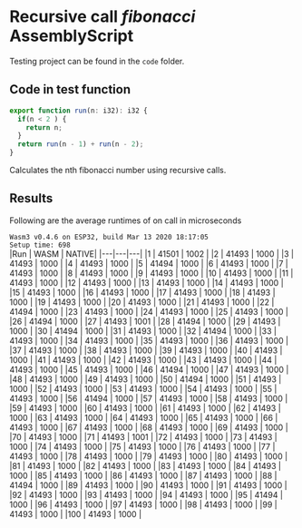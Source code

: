 # Recursive call _fibonacci_ AssemblyScript

Testing project can be found in the `code` folder.

## Code in test function
```ts
export function run(n: i32): i32 {
  if(n < 2 ) {
    return n;
  }
  return run(n - 1) + run(n - 2);
}
```
Calculates the nth fibonacci number using recursive calls.

## Results
Following are the average runtimes of on call in microseconds

`Wasm3 v0.4.6 on ESP32, build Mar 13 2020 18:17:05`   
`Setup time: 698`   
|Run     | WASM  | NATIVE|
|---|---|---|
|1       | 41501 | 1002  |
|2       | 41493 | 1000  |
|3       | 41493 | 1000  |
|4       | 41493 | 1000  |
|5       | 41494 | 1000  |
|6       | 41493 | 1000  |
|7       | 41493 | 1000  |
|8       | 41493 | 1000  |
|9       | 41493 | 1000  |
|10      | 41493 | 1000  |
|11      | 41493 | 1000  |
|12      | 41493 | 1000  |
|13      | 41493 | 1000  |
|14      | 41493 | 1000  |
|15      | 41493 | 1000  |
|16      | 41493 | 1000  |
|17      | 41493 | 1000  |
|18      | 41493 | 1000  |
|19      | 41493 | 1000  |
|20      | 41493 | 1000  |
|21      | 41493 | 1000  |
|22      | 41494 | 1000  |
|23      | 41493 | 1000  |
|24      | 41493 | 1000  |
|25      | 41493 | 1000  |
|26      | 41494 | 1000  |
|27      | 41493 | 1001  |
|28      | 41494 | 1000  |
|29      | 41493 | 1000  |
|30      | 41494 | 1000  |
|31      | 41493 | 1000  |
|32      | 41494 | 1000  |
|33      | 41493 | 1000  |
|34      | 41493 | 1000  |
|35      | 41493 | 1000  |
|36      | 41493 | 1000  |
|37      | 41493 | 1000  |
|38      | 41493 | 1000  |
|39      | 41493 | 1000  |
|40      | 41493 | 1000  |
|41      | 41493 | 1000  |
|42      | 41493 | 1000  |
|43      | 41493 | 1000  |
|44      | 41493 | 1000  |
|45      | 41493 | 1000  |
|46      | 41494 | 1000  |
|47      | 41493 | 1000  |
|48      | 41493 | 1000  |
|49      | 41493 | 1000  |
|50      | 41494 | 1000  |
|51      | 41493 | 1000  |
|52      | 41493 | 1000  |
|53      | 41493 | 1000  |
|54      | 41493 | 1000  |
|55      | 41493 | 1000  |
|56      | 41494 | 1000  |
|57      | 41493 | 1000  |
|58      | 41493 | 1000  |
|59      | 41493 | 1000  |
|60      | 41493 | 1000  |
|61      | 41493 | 1000  |
|62      | 41493 | 1000  |
|63      | 41493 | 1000  |
|64      | 41493 | 1000  |
|65      | 41493 | 1000  |
|66      | 41493 | 1000  |
|67      | 41493 | 1000  |
|68      | 41493 | 1000  |
|69      | 41493 | 1000  |
|70      | 41493 | 1000  |
|71      | 41493 | 1001  |
|72      | 41493 | 1000  |
|73      | 41493 | 1000  |
|74      | 41493 | 1000  |
|75      | 41493 | 1000  |
|76      | 41493 | 1000  |
|77      | 41493 | 1000  |
|78      | 41493 | 1000  |
|79      | 41493 | 1000  |
|80      | 41493 | 1000  |
|81      | 41493 | 1000  |
|82      | 41493 | 1000  |
|83      | 41493 | 1000  |
|84      | 41493 | 1000  |
|85      | 41493 | 1000  |
|86      | 41493 | 1000  |
|87      | 41493 | 1000  |
|88      | 41494 | 1000  |
|89      | 41493 | 1000  |
|90      | 41493 | 1000  |
|91      | 41493 | 1000  |
|92      | 41493 | 1000  |
|93      | 41493 | 1000  |
|94      | 41493 | 1000  |
|95      | 41494 | 1000  |
|96      | 41493 | 1000  |
|97      | 41493 | 1000  |
|98      | 41493 | 1000  |
|99      | 41493 | 1000  |
|100     | 41493 | 1000  |